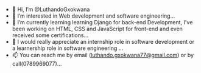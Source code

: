 - 👋 Hi, I’m @LuthandoGxokwana
- 👀 I’m interested in Web development and software engineering...
- 🌱 I’m currently learning learning Django for back-end Development, I've been working on HTML, CSS and JavaScript for front-end and even received some certifications...
- 💞️ I would really appreciate an internship role in software development or a learnership role in software engineering ...
- 📫 You can reach me by email (luthando.gxokwana77@gmail.com) or by call(0789969077)...

<!---
LuthandoGxokwana/LuthandoGxokwana is a ✨ special ✨ repository because its `README.md` (this file) appears on your GitHub profile.
You can click the Preview link to take a look at your changes.
--->
